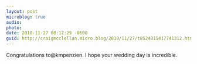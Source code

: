 ```yaml
---
layout: post
microblog: true
audio: 
photo: 
date: 2010-11-27 08:17:29 -0600
guid: http://craigmcclellan.micro.blog/2010/11/27/t8524815417741312.html
---
```

Congratulations to@kmpenzien. I hope your wedding day is incredible.
